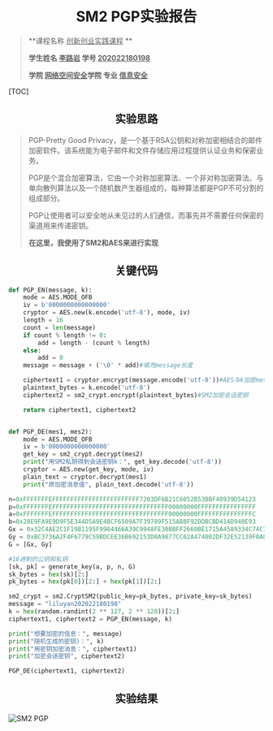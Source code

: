 # <center>SM2 PGP实验报告</center>

>**课程名称     <u>创新创业实践课程</u>  **       
>
>**学生姓名   <u>李路岩</u>      学号  <u>202022180198</u>**     
>
>**学院   <u>网络空间安全</u>学院    专业  <u>信息安全</u>**   

[TOC]

## <center>实验思路</center>

>PGP-Pretty Good Privacy，是一个基于RSA公钥和对称加密相结合的邮件加密软件。该系统能为电子邮件和文件存储应用过程提供认证业务和保密业务。
>
>PGP是个混合加密算法，它由一个对称加密算法、一个非对称加密算法、与单向散列算法以及一个随机数产生器组成的，每种算法都是PGP不可分割的组成部分。
>
>PGP让使用者可以安全地从未见过的人们通信，而事先并不需要任何保密的渠道用来传递密钥。
>
>**在这里，我使用了SM2和AES来进行实现**

## <center>关键代码</center>

```python
def PGP_EN(message, k):
    mode = AES.MODE_OFB
    iv = b'0000000000000000'
    cryptor = AES.new(k.encode('utf-8'), mode, iv)
    length = 16
    count = len(message)
    if count % length != 0:
        add = length - (count % length)
    else:
        add = 0
    message = message + ('\0' * add)#填充message长度

    ciphertext1 = cryptor.encrypt(message.encode('utf-8'))#AES与k加密message
    plaintext_bytes = k.encode('utf-8')
    ciphertext2 = sm2_crypt.encrypt(plaintext_bytes)#SM2加密会话密钥

    return ciphertext1, ciphertext2


def PGP_DE(mes1, mes2):
    mode = AES.MODE_OFB
    iv = b'0000000000000000'
    get_key = sm2_crypt.decrypt(mes2)
    print("用SM2私钥得到会话密钥k：", get_key.decode('utf-8'))
    cryptor = AES.new(get_key, mode, iv)
    plain_text = cryptor.decrypt(mes1)
    print("原加密消息值", plain_text.decode('utf-8'))

n=0xFFFFFFFEFFFFFFFFFFFFFFFFFFFFFFFF7203DF6B21C6052B53BBF40939D54123
p=0xFFFFFFFEFFFFFFFFFFFFFFFFFFFFFFFFFFFFFFFF00000000FFFFFFFFFFFFFFFF
a=0xFFFFFFFEFFFFFFFFFFFFFFFFFFFFFFFFFFFFFFFF00000000FFFFFFFFFFFFFFFC
b=0x28E9FA9E9D9F5E344D5A9E4BCF6509A7F39789F515AB8F92DDBCBD414D940E93
Gx = 0x32C4AE2C1F1981195F9904466A39C9948FE30BBFF2660BE1715A4589334C74C7
Gy = 0xBC3736A2F4F6779C59BDCEE36B692153D0A9877CC62A474002DF32E52139F0A0
G = [Gx, Gy]

#16进制的公钥和私钥
[sk, pk] = generate_key(a, p, n, G)
sk_bytes = hex(sk)[2:]
pk_bytes = hex(pk[0])[2:] + hex(pk[1])[2:]

sm2_crypt = sm2.CryptSM2(public_key=pk_bytes, private_key=sk_bytes)
message = "liluyan202022180198"
k = hex(random.randint(2 ** 127, 2 ** 128))[2:]
ciphertext1, ciphertext2 = PGP_EN(message, k)

print("想要加密的信息：", message)
print("随机生成的密钥)：", k)
print("用密钥加密消息：", ciphertext1)
print("加密会话密钥", ciphertext2)

PGP_DE(ciphertext1, ciphertext2)
```



## <center>实验结果</center>

<img src="https://img.gejiba.com/images/e0e2c79eb12f24b58ca8736c3fa42caf.png" alt="SM2 PGP" border="0">
